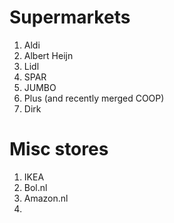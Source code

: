 # Supermarkets

1. Aldi
2. Albert Heijn
3. Lidl
4. SPAR
5. JUMBO
6. Plus (and recently merged COOP)
7. Dirk


# Misc stores

1. IKEA
2. Bol.nl
3. Amazon.nl
4. 

